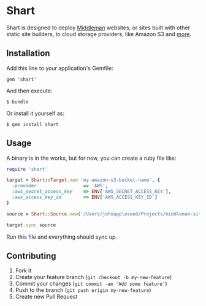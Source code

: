 # Shart

Shart is designed to deploy [Middleman](http://middlemanapp.com/) websites, or sites built with other static site builders, to cloud storage providers, like Amazon S3 and [more](http://fog.io/0.8.1/storage/).

## Installation

Add this line to your application's Gemfile:

    gem 'shart'

And then execute:

    $ bundle

Or install it yourself as:

    $ gem install shart

## Usage

A binary is in the works, but for now, you can create a ruby file like:

```ruby
require 'shart'

target = Shart::Target.new 'my-amazon-s3-bucket-name', {
  :provider                 => 'AWS',
  :aws_secret_access_key    => ENV['AWS_SECRET_ACCESS_KEY'],
  :aws_access_key_id        => ENV['AWS_ACCESS_KEY_ID']
}

source = Shart::Source.new('/Users/johnappleseed/Projects/middleman-site/build')

target.sync source
```

Run this file and everything should sync up.

## Contributing

1. Fork it
2. Create your feature branch (`git checkout -b my-new-feature`)
3. Commit your changes (`git commit -am 'Add some feature'`)
4. Push to the branch (`git push origin my-new-feature`)
5. Create new Pull Request
